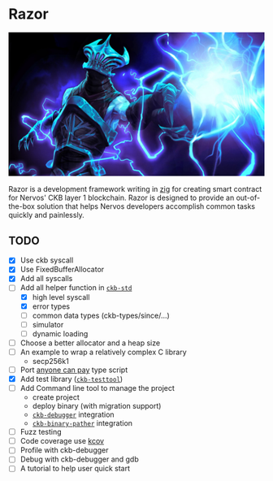 
# Razor 

![Razor Dota2](./Razor.jpg)

Razor is a development framework writing in [zig][ziglang] for creating smart contract for Nervos' CKB layer 1 blockchain. Razor is designed to provide an out-of-the-box solution that helps Nervos developers accomplish common tasks quickly and painlessly.

## TODO
* [x] Use ckb syscall
* [x] Use FixedBufferAllocator
* [x] Add all syscalls
* [ ] Add all helper function in [`ckb-std`][ckb-std]
  - [x] high level syscall
  - [x] error types
  - [ ] common data types (ckb-types/since/...)
  - [ ] simulator
  - [ ] dynamic loading
* [ ] Choose a better allocator and a heap size
* [ ] An example to wrap a relatively complex C library
  - secp256k1
* [ ] Port [anyone can pay][anyone-can-pay] type script
* [x] Add test library ([`ckb-testtool`][ckb-testtool])
* [ ] Add Command line tool to manage the project
  - create project
  - deploy binary (with migration support)
  - [`ckb-debugger`][ckb-debugger] integration
  - [`ckb-binary-pather`][ckb-binary-pather] integration
* [ ] Fuzz testing
* [ ] Code coverage use [kcov][zig-kcov]
* [ ] Profile with ckb-debugger
* [ ] Debug with ckb-debugger and gdb
* [ ] A tutorial to help user quick start

[ziglang]: https://ziglang.org/
[capsule]: https://github.com/nervosnetwork/capsule
[ckb-std]: https://github.com/nervosnetwork/ckb-std
[ckb-testtool]: https://github.com/nervosnetwork/ckb-tool/tree/master/testtool
[ckb-debugger]: https://github.com/nervosnetwork/ckb-standalone-debugger
[ckb-binary-pather]: https://github.com/nervosnetwork/ckb-binary-patcher
[anyone-can-pay]: https://github.com/nervosnetwork/ckb-production-scripts/blob/6638022cb4768911d41d4bc3fc5a5e2a29b38476/c/anyone_can_pay.c
[zig-kcov]: https://zig.news/squeek502/code-coverage-for-zig-1dk1
